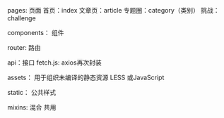 pages: 页面
    首页：index
    文章页：article
    专题圈：category（类别）
    挑战：challenge

components： 组件

router: 路由

api：接口
    fetch.js: axios再次封装

assets： 用于组织未编译的静态资源 LESS 或JavaScript

static： 公共样式

mixins:  混合 共用